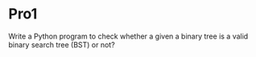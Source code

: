 # Pro1
Write a Python program to check whether a given a binary tree is a valid binary search tree (BST) or not?

